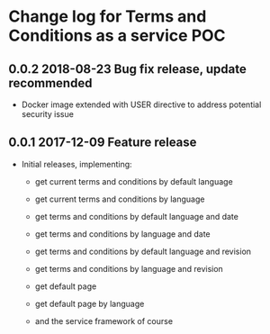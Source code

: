 # Change log for Terms and Conditions as a service POC

## 0.0.2 2018-08-23 Bug fix release, update recommended

- Docker image extended with USER directive to address potential 
  security issue

## 0.0.1 2017-12-09 Feature release

- Initial releases, implementing:

  - get current terms and conditions by default language
  - get current terms and conditions by language
  - get terms and conditions by default language and date
  - get terms and conditions by language and date
  - get terms and conditions by default language and revision
  - get terms and conditions by language and revision
  - get default page
  - get default page by language

  - and the service framework of course
